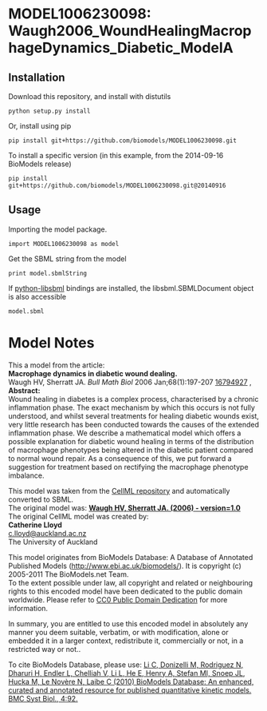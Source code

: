 # MODEL1006230098: Waugh2006_WoundHealingMacrophageDynamics_Diabetic_ModelA

## Installation

Download this repository, and install with distutils

`python setup.py install`

Or, install using pip

`pip install git+https://github.com/biomodels/MODEL1006230098.git`

To install a specific version (in this example, from the 2014-09-16 BioModels release)

`pip install git+https://github.com/biomodels/MODEL1006230098.git@20140916`

## Usage

Importing the model package.

`import MODEL1006230098 as model`

Get the SBML string from the model

`print model.sbmlString`

If [python-libsbml](https://pypi.python.org/pypi/python-libsbml) bindings are
installed, the libsbml.SBMLDocument object is also accessible

`model.sbml`


# Model Notes


This a model from the article:  
**Macrophage dynamics in diabetic wound dealing.**   
Waugh HV, Sherratt JA. _Bull Math Biol_ 2006 Jan;68(1):197-207
[16794927](http://www.ncbi.nlm.nih.gov/pubmed/16794927) ,  
**Abstract:**   
Wound healing in diabetes is a complex process, characterised by a chronic
inflammation phase. The exact mechanism by which this occurs is not fully
understood, and whilst several treatments for healing diabetic wounds exist,
very little research has been conducted towards the causes of the extended
inflammation phase. We describe a mathematical model which offers a possible
explanation for diabetic wound healing in terms of the distribution of
macrophage phenotypes being altered in the diabetic patient compared to normal
wound repair. As a consequence of this, we put forward a suggestion for
treatment based on rectifying the macrophage phenotype imbalance.

This model was taken from the [CellML
repository](http://www.cellml.org/models) and automatically converted to SBML.  
The original model was: [ **Waugh HV, Sherratt JA. (2006) - version=1.0**
](http://models.cellml.org/exposure/5f5e46fb3a5d3c2e85c81bef880f91d1)  
The original CellML model was created by:  
**Catherine Lloyd**   
c.lloyd@auckland.ac.nz  
The University of Auckland  

This model originates from BioModels Database: A Database of Annotated
Published Models (http://www.ebi.ac.uk/biomodels/). It is copyright (c)
2005-2011 The BioModels.net Team.  
To the extent possible under law, all copyright and related or neighbouring
rights to this encoded model have been dedicated to the public domain
worldwide. Please refer to [CC0 Public Domain
Dedication](http://creativecommons.org/publicdomain/zero/1.0/) for more
information.

In summary, you are entitled to use this encoded model in absolutely any
manner you deem suitable, verbatim, or with modification, alone or embedded it
in a larger context, redistribute it, commercially or not, in a restricted way
or not..  
  
To cite BioModels Database, please use: [Li C, Donizelli M, Rodriguez N,
Dharuri H, Endler L, Chelliah V, Li L, He E, Henry A, Stefan MI, Snoep JL,
Hucka M, Le Novère N, Laibe C (2010) BioModels Database: An enhanced, curated
and annotated resource for published quantitative kinetic models. BMC Syst
Biol., 4:92.](http://www.ncbi.nlm.nih.gov/pubmed/20587024)


